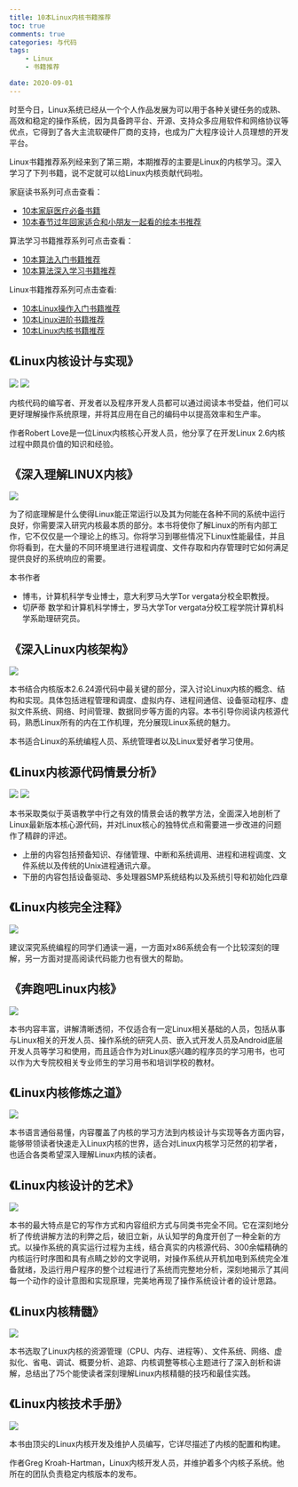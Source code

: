 ```yaml
---
title: 10本Linux内核书籍推荐
toc: true
comments: true
categories: 与代码
tags: 
	- Linux
	- 书籍推荐

date: 2020-09-01
---
```


时至今日，Linux系统已经从一个个人作品发展为可以用于各种关键任务的成熟、高效和稳定的操作系统，因为具备跨平台、开源、支持众多应用软件和网络协议等优点，它得到了各大主流软硬件厂商的支持，也成为广大程序设计人员理想的开发平台。

Linux书籍推荐系列经来到了第三期，本期推荐的主要是Linux的内核学习。深入学习了下列书籍，说不定就可以给Linux内核贡献代码啦。

家庭读书系列可点击查看：

- [10本家庭医疗必备书籍](https://102no.com/2020/04/23/10-essential-books-for-famil-medicine/)
- [10本春节过年回家适合和小朋友一起看的绘本书推荐](https://102no.com/2021/02/05/10-children-picture-book/)

算法学习书籍推荐系列可点击查看：

- [10本算法入门书籍推荐](https://102no.com/2020/12/03/10-algorithm-books/)
- [10本算法深入学习书籍推荐](https://102no.com/2021/01/25/10-in-depth-algorithm-books/)

Linux书籍推荐系列可点击查看:

- [10本Linux操作入门书籍推荐](https://102no.com/2020/08/13/10-linux-introduction-books/)
- [10本Linux进阶书籍推荐](https://102no.com/2020/08/17/10-linux-advanced-books/)
- [10本Linux内核书籍推荐](https://102no.com/2020/09/01/10-linux-kernel-books/)

## 《Linux内核设计与实现》

![](http://qiniu.102no.com/Linux内核设计与实现.png)
![](http://qiniu.102no.com/Linux内核设计与实现%28原书第三版%29.png)

内核代码的编写者、开发者以及程序开发人员都可以通过阅读本书受益，他们可以更好理解操作系统原理，并将其应用在自己的编码中以提高效率和生产率。

作者Robert Love是一位Linux内核核心开发人员，他分享了在开发Linux 2.6内核过程中颇具价值的知识和经验。

## 《深入理解LINUX内核》

![](http://qiniu.102no.com/深入理解LINUX内核.png)

为了彻底理解是什么使得Linux能正常运行以及其为何能在各种不同的系统中运行良好，你需要深入研究内核最本质的部分。本书将使你了解Linux的所有内部工作，它不仅仅是一个理论上的练习。你将学习到哪些情况下Linux性能最佳，并且你将看到，在大量的不同环境里进行进程调度、文件存取和内存管理时它如何满足提供良好的系统响应的需要。

本书作者

- 博韦，计算机科学专业博士，意大利罗马大学Tor vergata分校全职教授。
- 切萨蒂 数学和计算机科学博士，罗马大学Tor vergata分校工程学院计算机科学系助理研究员。


## 《深入Linux内核架构》

![](http://qiniu.102no.com/深入Linux内核架构.png)

本书结合内核版本2.6.24源代码中最关键的部分，深入讨论Linux内核的概念、结构和实现。具体包括进程管理和调度、虚拟内存、进程间通信、设备驱动程序、虚拟文件系统、网络、时间管理、数据同步等方面的内容。本书引导你阅读内核源代码，熟悉Linux所有的内在工作机理，充分展现Linux系统的魅力。

本书适合Linux的系统编程人员、系统管理者以及Linux爱好者学习使用。

## 《Linux内核源代码情景分析》

![](http://qiniu.102no.com/Linux内核源代码情景分析%28上册%29.png)
![](http://qiniu.102no.com/Linux内核源代码情景分析%28下册%29.png)

本书采取类似于英语教学中行之有效的情景会话的教学方法，全面深入地剖析了Linux最新版本核心源代码，并对Linux核心的独特优点和需要进一步改进的问题作了精辟的评述。

- 上册的内容包括预备知识、存储管理、中断和系统调用、进程和进程调度、文件系统以及传统的Unix进程通讯六章。
- 下册的内容包括设备驱动、多处理器SMP系统结构以及系统引导和初始化四章

## 《Linux内核完全注释》

![](http://qiniu.102no.com/Linux内核完全注释.png)

建议深究系统编程的同学们通读一遍，一方面对x86系统会有一个比较深刻的理解，另一方面对提高阅读代码能力也有很大的帮助。

## 《奔跑吧Linux内核》

![](http://qiniu.102no.com/奔跑吧Linux内核.png)

本书内容丰富，讲解清晰透彻，不仅适合有一定Linux相关基础的人员，包括从事与Linux相关的开发人员、操作系统的研究人员、嵌入式开发人员及Android底层开发人员等学习和使用，而且适合作为对Linux感兴趣的程序员的学习用书，也可以作为大专院校相关专业师生的学习用书和培训学校的教材。

## 《Linux内核修炼之道》

![](http://qiniu.102no.com/Linux内核修炼之道.png)

本书语言通俗易懂，内容覆盖了内核的学习方法到内核设计与实现等各方面内容，能够带领读者快速走入Linux内核的世界，适合对Linux内核学习茫然的初学者，也适合各类希望深入理解Linux内核的读者。

## 《Linux内核设计的艺术》

![](http://qiniu.102no.com/Linux内核设计的艺术.png)

本书的最大特点是它的写作方式和内容组织方式与同类书完全不同。它在深刻地分析了传统讲解方法的利弊之后，破旧立新，从认知学的角度开创了一种全新的方式。以操作系统的真实运行过程为主线，结合真实的内核源代码、300余幅精确的内核运行时序图和具有点睛之妙的文字说明，对操作系统从开机加电到系统完全准备就绪，及运行用户程序的整个过程进行了系统而完整地分析，深刻地揭示了其间每一个动作的设计意图和实现原理，完美地再现了操作系统设计者的设计思路。

## 《Linux内核精髓》

![](http://qiniu.102no.com/Linux内核精髓.png)

本书选取了Linux内核的资源管理（CPU、内存、进程等）、文件系统、网络、虚拟化、省电、调试、概要分析、追踪、内核调整等核心主题进行了深入剖析和讲解，总结出了75个能使读者深刻理解Linux内核精髓的技巧和最佳实践。

## 《Linux内核技术手册》

![](http://qiniu.102no.com/Linux内核技术手册.png)

本书由顶尖的Linux内核开发及维护人员编写，它详尽描述了内核的配置和构建。

作者Greg Kroah-Hartman，Linux内核开发人员，并维护着多个内核子系统。他所在的团队负责稳定内核版本的发布。


